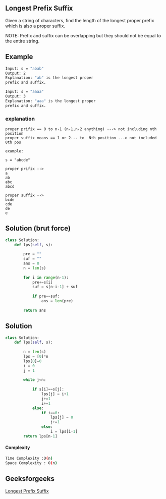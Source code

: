 ## Longest Prefix Suffix
Given a string of characters, find the length of the longest proper prefix which is also a proper suffix.

NOTE: Prefix and suffix can be overlapping but they should not be equal to the entire string.

## Example 
```bash
Input: s = "abab"
Output: 2
Explanation: "ab" is the longest proper 
prefix and suffix. 

Input: s = "aaaa"
Output: 3
Explanation: "aaa" is the longest proper 
prefix and suffix.


```
### explanation
```
proper prifix == 0 to n-1 (n-1,n-2 anything) ---> not including nth position
proper suffix means == 1 or 2... to  Nth position ---> not included 0th pos

example:

s = "abcde"

proper prifix -->
a
ab
abc
abcd

proper suffix -->
bcde
cde
de
e
```

## Solution (brut force)

```python
class Solution:
	def lps(self, s):
	    
		pre = ""
		suf = ""
		ans = 0
		n = len(s)
		
		for i in range(n-1):
		    pre+=s[i]
		    suf = s[n-i-1] + suf
		    
		    if pre==suf:
		        ans = len(pre)
		        
		return ans
```

## Solution 

```python
class Solution:
	def lps(self, s):
	    
	    n = len(s)
	    lps = [0]*n
	    lps[0]=0
	    i = 0
	    j = 1
	    
	    while j<n:
	        
	        if s[i]==s[j]:
	            lps[j] = i+1
	            j+=1
	            i+=1
	        else:
	            if i==0:
	                lps[j] = 0
	                j+=1
	            else:
	                i = lps[i-1]
	    return lps[n-1]

 ```
#### Complexity
```bash
Time Complexity :O(n)
Space Complexity : O(n)
```

## Geeksforgeeks
[Longest Prefix Suffix](https://practice.geeksforgeeks.org/problems/longest-prefix-suffix2527/1?page=1&difficulty[]=1&difficulty[]=2&status[]=unsolved&company[]=Amazon&company[]=Microsoft&company[]=Flipkart&company[]=Adobe&company[]=Google&company[]=Accolite&company[]=Snapdeal%20&company[]=Paytm&company[]=Goldman%20Sachs&company[]=OYO%20Rooms&category[]=Strings&sortBy=submissions)

